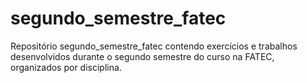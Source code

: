 # segundo_semestre_fatec
Repositório segundo_semestre_fatec contendo exercícios e trabalhos desenvolvidos durante o segundo semestre do curso na FATEC, organizados por disciplina.
